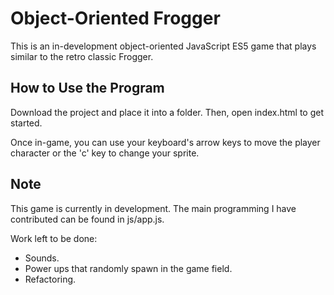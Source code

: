 # Object-Oriented Frogger
This is an in-development object-oriented JavaScript ES5 game that plays similar to the retro classic Frogger.

## How to Use the Program
Download the project and place it into a folder. Then, open index.html to get started.

Once in-game, you can use your keyboard's arrow keys to move the player character or the 'c' key to change your sprite.

## Note
This game is currently in development. The main programming I have contributed can be found in js/app.js.

Work left to be done:

* Sounds.
* Power ups that randomly spawn in the game field.
* Refactoring.
